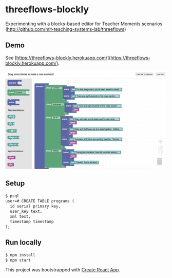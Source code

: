 # threeflows-blockly
Experimenting with a blocks-based editor for Teacher Moments scenarios (http://github.com/mit-teaching-systems-lab/threeflows)

## Demo
See [https://threeflows-blockly.herokuapp.com/](https://threeflows-blockly.herokuapp.com/).

![Demo](docs/demo.png)

## Setup
```
$ psql
user=# CREATE TABLE programs (
  id serial primary key,
  user_key text,
  xml text,
  timestamp timestamp
);
```
## Run locally
```
$ npm install
$ npm start
```

This project was bootstrapped with [Create React App](https://github.com/facebookincubator/create-react-app).